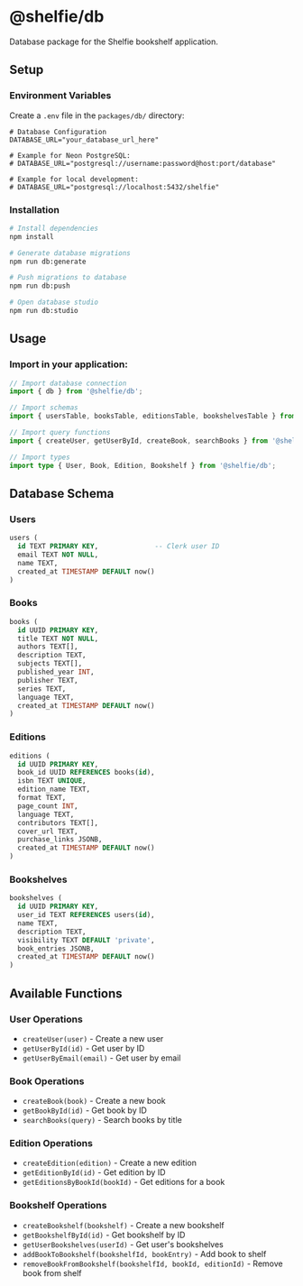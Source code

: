 # @shelfie/db

Database package for the Shelfie bookshelf application.

## Setup

### Environment Variables

Create a `.env` file in the `packages/db/` directory:

```env
# Database Configuration
DATABASE_URL="your_database_url_here"

# Example for Neon PostgreSQL:
# DATABASE_URL="postgresql://username:password@host:port/database"

# Example for local development:
# DATABASE_URL="postgresql://localhost:5432/shelfie"
```

### Installation

```bash
# Install dependencies
npm install

# Generate database migrations
npm run db:generate

# Push migrations to database
npm run db:push

# Open database studio
npm run db:studio
```

## Usage

### Import in your application:

```typescript
// Import database connection
import { db } from '@shelfie/db';

// Import schemas
import { usersTable, booksTable, editionsTable, bookshelvesTable } from '@shelfie/db';

// Import query functions
import { createUser, getUserById, createBook, searchBooks } from '@shelfie/db';

// Import types
import type { User, Book, Edition, Bookshelf } from '@shelfie/db';
```

## Database Schema

### Users
```sql
users (
  id TEXT PRIMARY KEY,              -- Clerk user ID
  email TEXT NOT NULL,
  name TEXT,
  created_at TIMESTAMP DEFAULT now()
)
```

### Books
```sql
books (
  id UUID PRIMARY KEY,
  title TEXT NOT NULL,
  authors TEXT[],
  description TEXT,
  subjects TEXT[],
  published_year INT,
  publisher TEXT,
  series TEXT,
  language TEXT,
  created_at TIMESTAMP DEFAULT now()
)
```

### Editions
```sql
editions (
  id UUID PRIMARY KEY,
  book_id UUID REFERENCES books(id),
  isbn TEXT UNIQUE,
  edition_name TEXT,
  format TEXT,
  page_count INT,
  language TEXT,
  contributors TEXT[],
  cover_url TEXT,
  purchase_links JSONB,
  created_at TIMESTAMP DEFAULT now()
)
```

### Bookshelves
```sql
bookshelves (
  id UUID PRIMARY KEY,
  user_id TEXT REFERENCES users(id),
  name TEXT,
  description TEXT,
  visibility TEXT DEFAULT 'private',
  book_entries JSONB,
  created_at TIMESTAMP DEFAULT now()
)
```

## Available Functions

### User Operations
- `createUser(user)` - Create a new user
- `getUserById(id)` - Get user by ID
- `getUserByEmail(email)` - Get user by email

### Book Operations
- `createBook(book)` - Create a new book
- `getBookById(id)` - Get book by ID
- `searchBooks(query)` - Search books by title

### Edition Operations
- `createEdition(edition)` - Create a new edition
- `getEditionById(id)` - Get edition by ID
- `getEditionsByBookId(bookId)` - Get editions for a book

### Bookshelf Operations
- `createBookshelf(bookshelf)` - Create a new bookshelf
- `getBookshelfById(id)` - Get bookshelf by ID
- `getUserBookshelves(userId)` - Get user's bookshelves
- `addBookToBookshelf(bookshelfId, bookEntry)` - Add book to shelf
- `removeBookFromBookshelf(bookshelfId, bookId, editionId)` - Remove book from shelf 